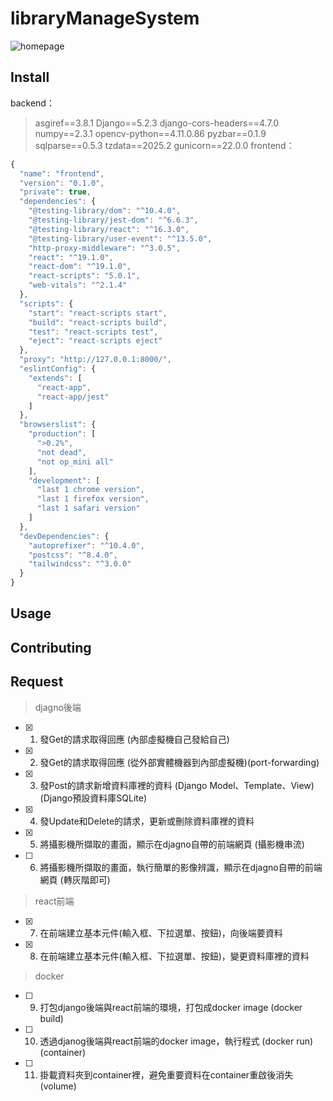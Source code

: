 # libraryManageSystem
![homepage](https://github.com/user-attachments/assets/17979578-f4db-4e28-9938-f89dd81ca497)
## Install
backend：
> asgiref==3.8.1
> Django==5.2.3
> django-cors-headers==4.7.0
> numpy==2.3.1
> opencv-python==4.11.0.86
> pyzbar==0.1.9
> sqlparse==0.5.3
> tzdata==2025.2
> gunicorn==22.0.0
frontend：
```javascript
{
  "name": "frontend",
  "version": "0.1.0",
  "private": true,
  "dependencies": {
    "@testing-library/dom": "^10.4.0",
    "@testing-library/jest-dom": "^6.6.3",
    "@testing-library/react": "^16.3.0",
    "@testing-library/user-event": "^13.5.0",
    "http-proxy-middleware": "^3.0.5",
    "react": "^19.1.0",
    "react-dom": "^19.1.0",
    "react-scripts": "5.0.1",
    "web-vitals": "^2.1.4"
  },
  "scripts": {
    "start": "react-scripts start",
    "build": "react-scripts build",
    "test": "react-scripts test",
    "eject": "react-scripts eject"
  },
  "proxy": "http://127.0.0.1:8000/", 
  "eslintConfig": {
    "extends": [
      "react-app",
      "react-app/jest"
    ]
  },
  "browserslist": {
    "production": [
      ">0.2%",
      "not dead",
      "not op_mini all"
    ],
    "development": [
      "last 1 chrome version",
      "last 1 firefox version",
      "last 1 safari version"
    ]
  },
  "devDependencies": {
    "autoprefixer": "^10.4.0",
    "postcss": "^8.4.0",
    "tailwindcss": "^3.0.0"
  }
}

```
## Usage

## Contributing

## Request
> djagno後端
- [x] 1. 發Get的請求取得回應 (內部虛擬機自己發給自己)
- [x] 2. 發Get的請求取得回應 (從外部實體機器到內部虛擬機)(port-forwarding)
- [x] 3. 發Post的請求新增資料庫裡的資料 (Django Model、Template、View)(Django預設資料庫SQLite)
- [x] 4. 發Update和Delete的請求，更新或刪除資料庫裡的資料
- [x] 5. 將攝影機所擷取的畫面，顯示在djagno自帶的前端網頁 (攝影機串流)
- [ ] 6. 將攝影機所擷取的畫面，執行簡單的影像辨識，顯示在djagno自帶的前端網頁 (轉灰階即可)
> react前端
- [x] 7. 在前端建立基本元件(輸入框、下拉選單、按鈕)，向後端要資料
- [x] 8. 在前端建立基本元件(輸入框、下拉選單、按鈕)，變更資料庫裡的資料
> docker
- [ ] 9.  打包django後端與react前端的環境，打包成docker image (docker build)
- [ ] 10. 透過djanog後端與react前端的docker image，執行程式 (docker run)(container)
- [ ] 11. 掛載資料夾到container裡，避免重要資料在container重啟後消失 (volume)
